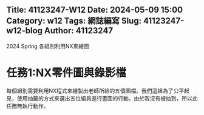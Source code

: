 Title: 41123247-W12
Date: 2024-05-09 15:00
Category: w12
Tags: 網誌編寫
Slug: 41123247-w12-blog
Author: 41123247
---

2024 Spring 各組別利用NX來繪圖

<!-- PELICAN_END_SUMMARY -->

# 任務1:NX零件圖與錄影檔
每個組別需要利用NX程式來繪製出老師所給的五個圖檔。我們這組為了公平起見，使用抽籤的方式來選出五位組員進行畫圖的行動。由於我沒有被抽到，所以此任務無執行動作。